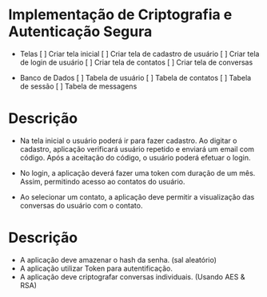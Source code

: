 # Implementação de Criptografia e Autenticação Segura

* Telas
  [  ] Criar tela inicial
  [  ] Criar tela de cadastro de usuário
  [  ] Criar tela de login de usuário
  [  ] Criar tela de contatos
  [  ] Criar tela de conversas

* Banco de Dados
  [  ] Tabela de usuário
  [  ] Tabela de contatos
  [  ] Tabela de sessão
  [  ] Tabela de messagens

# Descrição
* Na tela inicial o usuário poderá ir para fazer cadastro. Ao digitar
  o cadastro, aplicação verificará usuário repetido e enviará um email com
  código. Após a aceitação do código, o usuário poderá efetuar o login.

* No login, a aplicação deverá fazer uma token com duração de um mês. Assim,
  permitindo acesso ao contatos do usuário.

* Ao selecionar um contato, a aplicação deve permitir a visualização das
  conversas do usuário com o contato. 

# Descrição
* A aplicação deve amazenar o hash da senha. (sal aleatório)
* A aplicação utilizar Token para autentificação.
* A aplicação deve criptografar conversas individuais. (Usando AES & RSA)
